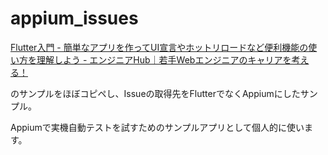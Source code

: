 # appium_issues

[Flutter入門 - 簡単なアプリを作ってUI宣言やホットリロードなど便利機能の使い方を理解しよう - エンジニアHub｜若手Webエンジニアのキャリアを考える！](https://employment.en-japan.com/engineerhub/entry/2019/08/06/103000#s5)

のサンプルをほぼコピペし、Issueの取得先をFlutterでなくAppiumにしたサンプル。

Appiumで実機自動テストを試すためのサンプルアプリとして個人的に使います。
